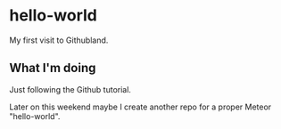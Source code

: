 # hello-world

My first visit to Githubland.

## What I'm doing

Just following the Github tutorial. 

Later on this weekend maybe I create another repo for a proper Meteor "hello-world".

